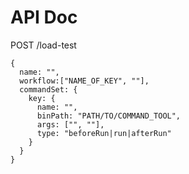 # API Doc

POST /load-test

```{json}
{
  name: "",
  workflow:["NAME_OF_KEY", ""],
  commandSet: {
    key: {
      name: "",
      binPath: "PATH/TO/COMMAND_TOOL",
      args: ["", ""],
      type: "beforeRun|run|afterRun"
    }
  }
}
```
